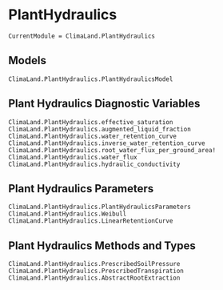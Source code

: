 # PlantHydraulics

```@meta
CurrentModule = ClimaLand.PlantHydraulics
```
## Models

```@docs
ClimaLand.PlantHydraulics.PlantHydraulicsModel
```

## Plant Hydraulics Diagnostic Variables

```@docs
ClimaLand.PlantHydraulics.effective_saturation
ClimaLand.PlantHydraulics.augmented_liquid_fraction
ClimaLand.PlantHydraulics.water_retention_curve
ClimaLand.PlantHydraulics.inverse_water_retention_curve
ClimaLand.PlantHydraulics.root_water_flux_per_ground_area!
ClimaLand.PlantHydraulics.water_flux
ClimaLand.PlantHydraulics.hydraulic_conductivity
```

## Plant Hydraulics Parameters

```@docs
ClimaLand.PlantHydraulics.PlantHydraulicsParameters
ClimaLand.PlantHydraulics.Weibull
ClimaLand.PlantHydraulics.LinearRetentionCurve
```

## Plant Hydraulics Methods and Types

```@docs
ClimaLand.PlantHydraulics.PrescribedSoilPressure
ClimaLand.PlantHydraulics.PrescribedTranspiration
ClimaLand.PlantHydraulics.AbstractRootExtraction
```